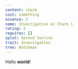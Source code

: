 ```yaml
---
content: charm
cost: something
essence: 2
name: Investigation e2 Charm 1
rating: 2
requires: []
splat: Second Sunrise
trait: Investigation
tree: Watchman
---
```


Hello **world**!
